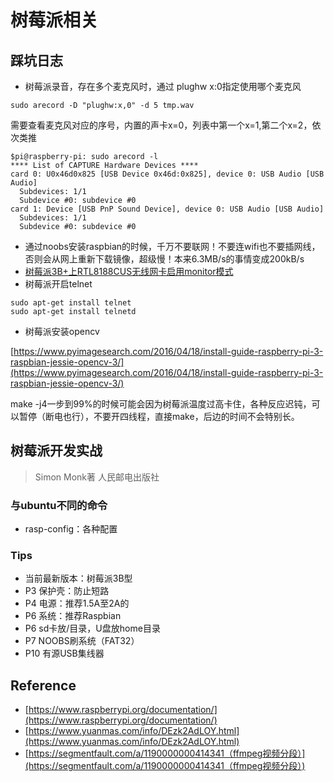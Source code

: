 # 树莓派相关

## 踩坑日志

* 树莓派录音，存在多个麦克风时，通过 plughw x:0指定使用哪个麦克风

```text
sudo arecord -D "plughw:x,0" -d 5 tmp.wav
```

需要查看麦克风对应的序号，内置的声卡x=0，列表中第一个x=1,第二个x=2，依次类推

```text
$pi@raspberry-pi: sudo arecord -l
**** List of CAPTURE Hardware Devices ****
card 0: U0x46d0x825 [USB Device 0x46d:0x825], device 0: USB Audio [USB Audio]
  Subdevices: 1/1
  Subdevice #0: subdevice #0
card 1: Device [USB PnP Sound Device], device 0: USB Audio [USB Audio]
  Subdevices: 1/1
  Subdevice #0: subdevice #0
```

* 通过noobs安装raspbian的时候，千万不要联网！不要连wifi也不要插网线，否则会从网上重新下载镜像，超级慢！本来6.3MB/s的事情变成200kB/s
* [树莓派3B+上RTL8188CUS无线网卡启用monitor模式](rtlwifi.md)
* 树莓派开启telnet

```text
sudo apt-get install telnet
sudo apt-get install telnetd
```

* 树莓派安装opencv

[https://www.pyimagesearch.com/2016/04/18/install-guide-raspberry-pi-3-raspbian-jessie-opencv-3/](https://www.pyimagesearch.com/2016/04/18/install-guide-raspberry-pi-3-raspbian-jessie-opencv-3/)

make -j4一步到99%的时候可能会因为树莓派温度过高卡住，各种反应迟钝，可以暂停（断电也行），不要开四线程，直接make，后边的时间不会特别长。

## 树莓派开发实战

> Simon Monk著 人民邮电出版社

### 与ubuntu不同的命令

* rasp-config：各种配置

### Tips

* 当前最新版本：树莓派3B型
* P3 保护壳：防止短路
* P4 电源：推荐1.5A至2A的
* P6 系统：推荐Raspbian
* P6 sd卡放/目录，U盘放home目录
* P7 NOOBS刷系统（FAT32）
* P10 有源USB集线器

## Reference

* [https://www.raspberrypi.org/documentation/](https://www.raspberrypi.org/documentation/)
* [https://www.yuanmas.com/info/DEzk2AdLOY.html](https://www.yuanmas.com/info/DEzk2AdLOY.html)
* [https://segmentfault.com/a/1190000000414341（ffmpeg视频分段）](https://segmentfault.com/a/1190000000414341（ffmpeg视频分段）)


